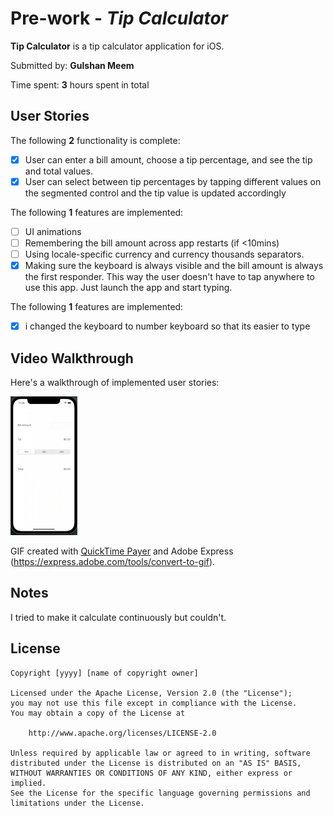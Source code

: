 # Pre-work - *Tip Calculator*

**Tip Calculator** is a tip calculator application for iOS.

Submitted by: **Gulshan Meem**

Time spent: **3** hours spent in total

## User Stories

The following **2** functionality is complete:

* [X] User can enter a bill amount, choose a tip percentage, and see the tip and total values.
* [X] User can select between tip percentages by tapping different values on the segmented control and the tip value is updated accordingly

The following **1** features are implemented:

* [ ] UI animations
* [ ] Remembering the bill amount across app restarts (if <10mins)
* [ ] Using locale-specific currency and currency thousands separators.
* [X] Making sure the keyboard is always visible and the bill amount is always the first responder. This way the user doesn't have to tap anywhere to use this app. Just launch the app and start typing.

The following **1** features are implemented:

- [X] i changed the keyboard to number keyboard so that its easier to type

## Video Walkthrough

Here's a walkthrough of implemented user stories:

<img src='video walkthrough.gif' title='video walkthrough' width='' alt='video walkthrough' />

GIF created with [QuickTime Payer](https://support.apple.com/downloads/quicktime) and
Adobe Express (https://express.adobe.com/tools/convert-to-gif).

## Notes

I tried to make it calculate continuously but couldn't.

## License

    Copyright [yyyy] [name of copyright owner]

    Licensed under the Apache License, Version 2.0 (the "License");
    you may not use this file except in compliance with the License.
    You may obtain a copy of the License at

        http://www.apache.org/licenses/LICENSE-2.0

    Unless required by applicable law or agreed to in writing, software
    distributed under the License is distributed on an "AS IS" BASIS,
    WITHOUT WARRANTIES OR CONDITIONS OF ANY KIND, either express or implied.
    See the License for the specific language governing permissions and
    limitations under the License.
